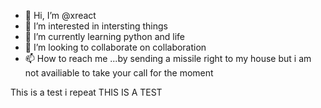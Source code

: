 - 👋 Hi, I’m @xreact
- 👀 I’m interested in intersting things
- 🌱 I’m currently learning python and life
- 💞️ I’m looking to collaborate on collaboration
- 📫 How to reach me ...by sending a missile right to my house but i am not availiable to take your call for the moment 

<!---
xreact/xreact is a ✨ special ✨ repository because its `README.md` (this file) appears on your GitHub profile.
You can click the Preview link to take a look at your changes.
--->


This is a test i repeat THIS IS A TEST
